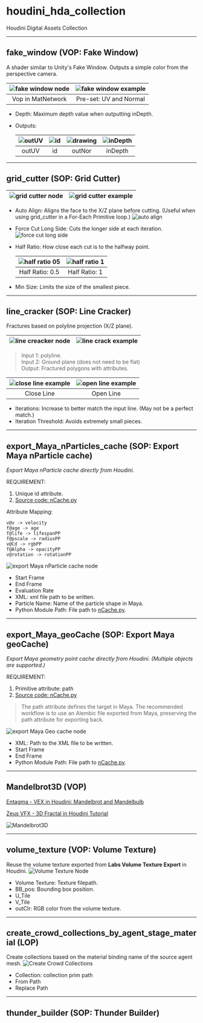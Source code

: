 # houdini_hda_collection

Houdini Digital Assets Collection

---

## fake_window (VOP: Fake Window)

A shader similar to Unity's Fake Window. Outputs a simple color from the perspective camera.

|![fake window node](imgs/fake_window_node.png)|![fake window example](imgs/fake_window_setting.png)|
|:---:|:---:|
|Vop in MatNetwork|Pre-set: UV and Normal|

* Depth: Maximum depth value when outputting inDepth.
* Outputs:

    |![outUV](imgs/wall_outUV.png)|![id](imgs/wall_id.png)|![drawing](imgs/out_nor.png)|![inDepth](imgs/in_depth.png)|
    |:---:|:---:|:---:|:---:|
    |outUV|id|outNor|inDepth|

---

## grid_cutter (SOP: Grid Cutter)

|![grid cutter node](imgs/grid_cutter_node.png)|![grid cutter example](imgs/grid_cutter.png)|
|---|---|

* Auto Align: Aligns the face to the X/Z plane before cutting. (Useful when using grid_cutter in a For-Each Primitive loop.)
  ![auto align](imgs/grid_cutter_auto.png)
* Force Cut Long Side: Cuts the longer side at each iteration.
  ![force cut long side](imgs/grid_cutter_force.png)
* Half Ratio: How close each cut is to the halfway point.

  | ![half ratio 05](imgs/grid_cutter_h05.png)|  ![half ratio 1](imgs/grid_cutter_h1.png) |
  |:----:|:----:|
  | Half Ratio: 0.5 | Half Ratio: 1 |

* Min Size: Limits the size of the smallest piece.

---

## line_cracker (SOP: Line Cracker)

Fractures based on polyline projection (X/Z plane).

|![line creacker node](imgs/line_cracker_node.png)|![line crack example](imgs/line_cracker_45.png)|
|---|---|

> Input 1: polyline.  
> Input 2: Ground plane (does not need to be flat)  
> Output: Fractured polygons with attributes.

|![close line example](imgs/line_cracker_circle.png)|![open line example](imgs/line_cracker_straight.png)|
|:---:|:---:|
|Close Line|Open Line|

* Iterations: Increase to better match the input line. (May not be a perfect match.)
* Iteration Threshold: Avoids extremely small pieces.

---

## export_Maya_nParticles_cache (SOP: Export Maya nParticle cache)  

*Export Maya nParticle cache directly from Houdini.*

REQUIREMENT:  

1. Unique id attribute.
2. [Source code: nCache.py](https://github.com/chordee/mayaGeoCache)

Attribute Mapping:  

```
v@v -> velocity
f@age -> age
f@life -> lifespanPP
f@pscale -> radiusPP
v@Cd -> rgbPP
f@Alpha -> opacityPP
v@rotation -> rotationPP
```

![export Maya nParticle cache node](imgs/export_maya_nparicle_cache_node.png)  

* Start Frame
* End Frame
* Evaluation Rate
* XML: xml file path to be written.
* Particle Name: Name of the particle shape in Maya.
* Python Module Path: File path to [nCache.py](https://github.com/chordee/mayaGeoCache/blob/master/nCache.py).

---

## export_Maya_geoCache (SOP: Export Maya geoCache)  

*Export Maya geometry point cache directly from Houdini. (Multiple objects are supported.)*

REQUIREMENT:  

1. Primitive attribute: path
2. [Source code: nCache.py](https://github.com/chordee/mayaGeoCache)

> The path attribute defines the target in Maya. The recommended workflow is to use an Alembic file exported from Maya, preserving the path attribute for exporting back.

![export Maya Geo cache node](imgs/export_maya_geo_cache_node.png)

* XML: Path to the XML file to be written.
* Start Frame
* End Frame
* Python Module Path: File path to [nCache.py](https://github.com/chordee/mayaGeoCache/blob/master/nCache.py).

---

## Mandelbrot3D (VOP)

[Entagma - VEX in Houdini: Mandelbrot and Mandelbulb](https://vimeo.com/176911687)  

[Zeus VFX - 3D Fractal in Houdini Tutorial](https://youtu.be/-qgtQ91oItQ)  
  
![Mandelbrot3D](imgs/mandelbrot3d.png)  

---  

## volume_texture (VOP: Volume Texture)  

Reuse the volume texture exported from **Labs Volume Texture Export** in Houdini.
![Volume Texture Node](imgs/volume_texture_node.png)

* Volume Texture: Texture filepath.
* BB_pos: Bounding box position.
* U_Tile
* V_Tile
* outClr: RGB color from the volume texture.

---

## create_crowd_collections_by_agent_stage_material (LOP)

Create collections based on the material binding name of the source agent mesh.
![Create Crowd Collections](imgs/crowd_collections_node.png)

* Collection: collection prim path
* From Path
* Replace Path

---

## thunder_builder (SOP: Thunder Builder)
